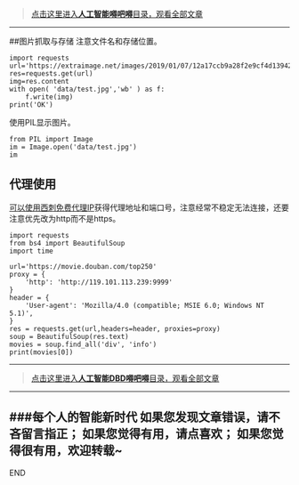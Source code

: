 >[点击这里进入**人工智能嘚吧嘚**目录，观看全部文章](https://www.jianshu.com/p/ff37dbc75edb)
---

##图片抓取与存储
注意文件名和存储位置。
```
import requests
url='https://extraimage.net/images/2019/01/07/12a17ccb9a28f2e9cf4d13942a1929d0.jpg'
res=requests.get(url)
img=res.content
with open( 'data/test.jpg','wb' ) as f:
    f.write(img)
print('OK')
```
使用PIL显示图片。
```
from PIL import Image
im = Image.open('data/test.jpg')
im
```

## 代理使用
[可以使用西刺免费代理IP](https://www.xicidaili.com/)获得代理地址和端口号，注意经常不稳定无法连接，还要注意优先改为http而不是https。
```
import requests
from bs4 import BeautifulSoup
import time

url='https://movie.douban.com/top250'
proxy = {
    'http': 'http://119.101.113.239:9999'
}
header = {
    'User-agent': 'Mozilla/4.0 (compatible; MSIE 6.0; Windows NT 5.1)',
}
res = requests.get(url,headers=header, proxies=proxy)
soup = BeautifulSoup(res.text)
movies = soup.find_all('div', 'info')
print(movies[0])
```


---
>[点击这里进入**人工智能DBD嘚吧嘚**目录，观看全部文章](https://www.jianshu.com/p/ff37dbc75edb)
---
###每个人的智能新时代
如果您发现文章错误，请不吝留言指正；
如果您觉得有用，请点喜欢；
如果您觉得很有用，欢迎转载~
---
END